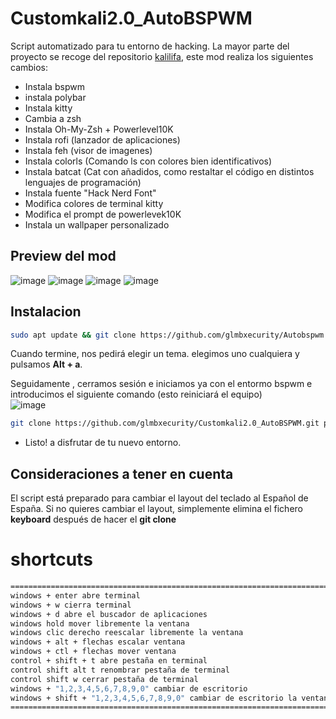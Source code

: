 # Customkali2.0_AutoBSPWM

Script automatizado para tu entorno de hacking. La mayor parte del proyecto se recoge del repositorio [kalilifa](https://github.com/Lafassj/KaliLafa), este mod realiza los siguientes cambios:  
* Instala bspwm
* instala polybar
* Instala kitty
* Cambia a zsh
* Instala Oh-My-Zsh + Powerlevel10K
* Instala rofi (lanzador de aplicaciones)
* Instala feh (visor de imagenes)
* Instala colorls (Comando ls con colores bien identificativos)
* Instala batcat (Cat con añadidos, como restaltar el código en distintos lenguajes de programación)
* Instala fuente "Hack Nerd Font"
* Modifica colores de terminal kitty
* Modifica el prompt de powerlevek10K
* Instala un wallpaper personalizado

## Preview del mod
![image](https://github.com/glmbxecurity/Customkali2.0_AutoBSPWM/assets/137443771/274f031e-62b5-4e12-a70b-8b66d05e12bc)
![image](https://github.com/glmbxecurity/Customkali2.0_AutoBSPWM/assets/137443771/8ef532e7-f5c2-440f-b97e-f431a0543834)
![image](https://github.com/glmbxecurity/Customkali2.0_AutoBSPWM/assets/137443771/9299dfce-4309-4eca-8a48-89836110dd72)
![image](https://github.com/glmbxecurity/Customkali2.0_AutoBSPWM/assets/137443771/1b0642e8-245a-42af-b08c-80afe67dad07)


## Instalacion
```bash
sudo apt update && git clone https://github.com/glmbxecurity/Autobspwm && cd Autobspwm && chmod +x install.sh && ./install.sh
```  
Cuando termine, nos pedirá elegir un tema. elegimos uno cualquiera y pulsamos **Alt + a**.

Seguidamente , cerramos sesión e iniciamos ya con el entormo bspwm e introducimos el siguiente comando (esto reiniciará el equipo)  
![image](https://github.com/glmbxecurity/Customkali2.0_AutoBSPWM/assets/137443771/e8a654ea-6085-4636-b860-23fbf7468d89)  

```bash
git clone https://github.com/glmbxecurity/Customkali2.0_AutoBSPWM.git personalizacion && cd personalizacion && chmod +x ./install.sh && ./install.sh
```   

* Listo! a disfrutar de tu nuevo entorno.

## Consideraciones a tener en cuenta
El script está preparado para cambiar el layout del teclado al Español de España. Si no quieres cambiar el layout, simplemente elimina el fichero **keyboard** después de hacer el **git clone**

# shortcuts
```bash
===========================================================================================================
windows + enter abre terminal 
windows + w cierra terminal
windows + d abre el buscador de aplicaciones
windows hold mover libremente la ventana
windows clic derecho reescalar libremente la ventana
windows + alt + flechas escalar ventana
windows + ctl + flechas mover ventana
control + shift + t abre pestaña en terminal
control shift alt t renombrar pestaña de terminal
control shift w cerrar pestaña de terminal
windows + "1,2,3,4,5,6,7,8,9,0" cambiar de escritorio
windows + shift + "1,2,3,4,5,6,7,8,9,0" cambiar de escritorio la ventana actual al escritorio seleccionado
============================================================================================================
```
